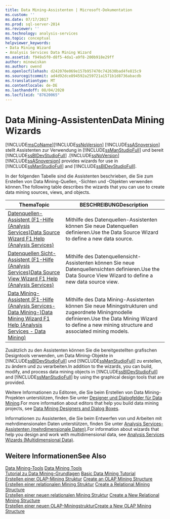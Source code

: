 ```yaml
---
title: Data Mining-Assistenten | Microsoft-Dokumentation
ms.custom: ''
ms.date: 07/17/2017
ms.prod: sql-server-2014
ms.reviewer: ''
ms.technology: analysis-services
ms.topic: conceptual
helpviewer_keywords:
- Data Mining Wizard
- Analysis Services Data Mining Wizard
ms.assetid: f949a5f0-d8f5-4da1-a9f8-200b918e29ff
author: minewiskan
ms.author: owend
ms.openlocfilehash: d242070e069e157b957470c742630bad4fe815c9
ms.sourcegitcommit: ad4d92dce894592a259721a1571b1d8736abacdb
ms.translationtype: MT
ms.contentlocale: de-DE
ms.lasthandoff: 08/04/2020
ms.locfileid: "87620065"
---
```

# <a name="data-mining-wizards"></a><span data-ttu-id="e3a96-102">Data Mining-Assistenten</span><span class="sxs-lookup"><span data-stu-id="e3a96-102">Data Mining Wizards</span></span>
  [!INCLUDE[msCoName](../includes/msconame-md.md)]<span data-ttu-id="e3a96-103">[!INCLUDE[ssNoVersion](../includes/ssnoversion-md.md)] [!INCLUDE[ssASnoversion](../includes/ssasnoversion-md.md)] stellt Assistenten zur Verwendung in [!INCLUDE[ssManStudioFull](../includes/ssmanstudiofull-md.md)] und bereit [!INCLUDE[ssBIDevStudioFull](../includes/ssbidevstudiofull-md.md)] .</span><span class="sxs-lookup"><span data-stu-id="e3a96-103">[!INCLUDE[ssNoVersion](../includes/ssnoversion-md.md)] [!INCLUDE[ssASnoversion](../includes/ssasnoversion-md.md)] provides wizards for use in [!INCLUDE[ssManStudioFull](../includes/ssmanstudiofull-md.md)] and [!INCLUDE[ssBIDevStudioFull](../includes/ssbidevstudiofull-md.md)].</span></span>  
  
 <span data-ttu-id="e3a96-104">In der folgenden Tabelle sind die Assistenten beschrieben, die Sie zum Erstellen von Data Mining-Quellen, -Sichten und -Objekten verwenden können.</span><span class="sxs-lookup"><span data-stu-id="e3a96-104">The following table describes the wizards that you can use to create data mining sources, views, and objects.</span></span>  
  
|<span data-ttu-id="e3a96-105">Thema</span><span class="sxs-lookup"><span data-stu-id="e3a96-105">Topic</span></span>|<span data-ttu-id="e3a96-106">BESCHREIBUNG</span><span class="sxs-lookup"><span data-stu-id="e3a96-106">Description</span></span>|  
|-----------|-----------------|  
|[<span data-ttu-id="e3a96-107">Datenquellen-Assistent (F1-Hilfe &#40;Analysis Services&#41;</span><span class="sxs-lookup"><span data-stu-id="e3a96-107">Data Source Wizard F1 Help &#40;Analysis Services&#41;</span></span>](data-source-wizard-f1-help-analysis-services.md)|<span data-ttu-id="e3a96-108">Mithilfe des Datenquellen-Assistenten können Sie neue Datenquellen definieren.</span><span class="sxs-lookup"><span data-stu-id="e3a96-108">Use the Data Source Wizard to define a new data source.</span></span>|  
|[<span data-ttu-id="e3a96-109">Datenquellen Sicht-Assistent (F1-Hilfe &#40;Analysis Services&#41;</span><span class="sxs-lookup"><span data-stu-id="e3a96-109">Data Source View Wizard F1 Help &#40;Analysis Services&#41;</span></span>](data-source-view-wizard-f1-help-analysis-services.md)|<span data-ttu-id="e3a96-110">Mithilfe des Datenquellensicht-Assistenten können Sie neue Datenquellensichten definieren.</span><span class="sxs-lookup"><span data-stu-id="e3a96-110">Use the Data Source View Wizard to define a new data source view.</span></span>|  
|[<span data-ttu-id="e3a96-111">Data Mining-Assistent (F1-Hilfe &#40;Analysis Services-Data Mining-&#41;</span><span class="sxs-lookup"><span data-stu-id="e3a96-111">Data Mining Wizard F1 Help &#40;Analysis Services - Data Mining&#41;</span></span>](data-mining-wizard-f1-help-analysis-services-data-mining.md)|<span data-ttu-id="e3a96-112">Mithilfe des Data Mining-Assistenten können Sie neue Miningstrukturen und zugeordnete Miningmodelle definieren.</span><span class="sxs-lookup"><span data-stu-id="e3a96-112">Use the Data Mining Wizard to define a new mining structure and associated mining models.</span></span>|  
  
 <span data-ttu-id="e3a96-113">Zusätzlich zu den Assistenten können Sie die bereitgestellten grafischen Designtools verwenden, um Data Mining-Objekte in [!INCLUDE[ssBIDevStudioFull](../includes/ssbidevstudiofull-md.md)] und [!INCLUDE[ssManStudioFull](../includes/ssmanstudiofull-md.md)] zu erstellen, zu ändern und zu verarbeiten.</span><span class="sxs-lookup"><span data-stu-id="e3a96-113">In addition to the wizards, you can build, modify, and process data mining objects in [!INCLUDE[ssBIDevStudioFull](../includes/ssbidevstudiofull-md.md)] and [!INCLUDE[ssManStudioFull](../includes/ssmanstudiofull-md.md)] by using the graphical design tools that are provided.</span></span>  
  
 <span data-ttu-id="e3a96-114">Weitere Informationen zu Editoren, die Sie beim Erstellen von Data Mining-Projekten unterstützen, finden Sie unter [Designer und Dialogfelder für Data Mining](data-mining-designers-and-dialog-boxes.md).</span><span class="sxs-lookup"><span data-stu-id="e3a96-114">For more information about editors that help you build data mining projects, see [Data Mining Designers and Dialog Boxes](data-mining-designers-and-dialog-boxes.md).</span></span>  
  
 <span data-ttu-id="e3a96-115">Informationen zu Assistenten, die Sie beim Entwerfen von und Arbeiten mit mehrdimensionalen Daten unterstützen, finden Sie unter [Analysis Services-Assistenten &#40;mehrdimensionale Daten&#41;](analysis-services-wizards-multidimensional-data.md).</span><span class="sxs-lookup"><span data-stu-id="e3a96-115">For information about wizards that help you design and work with multidimensional data, see [Analysis Services Wizards &#40;Multidimensional Data&#41;](analysis-services-wizards-multidimensional-data.md).</span></span>  
  
## <a name="see-also"></a><span data-ttu-id="e3a96-116">Weitere Informationen</span><span class="sxs-lookup"><span data-stu-id="e3a96-116">See Also</span></span>  
 <span data-ttu-id="e3a96-117">[Data Mining-Tools](data-mining/data-mining-tools.md) </span><span class="sxs-lookup"><span data-stu-id="e3a96-117">[Data Mining Tools](data-mining/data-mining-tools.md) </span></span>  
 <span data-ttu-id="e3a96-118">[Tutorial zu Data Mining-Grundlagen](../../2014/tutorials/basic-data-mining-tutorial.md) </span><span class="sxs-lookup"><span data-stu-id="e3a96-118">[Basic Data Mining Tutorial](../../2014/tutorials/basic-data-mining-tutorial.md) </span></span>  
 <span data-ttu-id="e3a96-119">[Erstellen einer OLAP-Mining Struktur](data-mining/create-an-olap-mining-structure.md) </span><span class="sxs-lookup"><span data-stu-id="e3a96-119">[Create an OLAP Mining Structure](data-mining/create-an-olap-mining-structure.md) </span></span>  
 <span data-ttu-id="e3a96-120">[Erstellen einer relationalen Mining Struktur](data-mining/create-a-relational-mining-structure.md) </span><span class="sxs-lookup"><span data-stu-id="e3a96-120">[Create a Relational Mining Structure](data-mining/create-a-relational-mining-structure.md) </span></span>  
 <span data-ttu-id="e3a96-121">[Erstellen einer neuen relationalen Mining Struktur](data-mining/create-a-new-relational-mining-structure.md) </span><span class="sxs-lookup"><span data-stu-id="e3a96-121">[Create a New Relational Mining Structure](data-mining/create-a-new-relational-mining-structure.md) </span></span>  
 [<span data-ttu-id="e3a96-122">Erstellen einer neuen OLAP-Miningstruktur</span><span class="sxs-lookup"><span data-stu-id="e3a96-122">Create a New OLAP Mining Structure</span></span>](data-mining/create-a-new-olap-mining-structure.md)  
  
  
